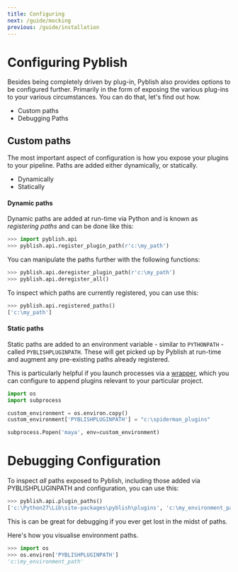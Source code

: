 ```yaml
---
title: Configuring
next: /guide/mocking
previous: /guide/installation
---
```


# Configuring Pyblish

Besides being completely driven by plug-in, Pyblish also provides options to be configured further. Primarily in the form of exposing the various plug-ins to your various circumstances. You can do that, let's find out how.

- Custom paths
- Debugging Paths

## Custom paths

The most important aspect of configuration is how you expose your plugins to your pipeline. Paths are added either dynamically, or statically.

- Dynamically
- Statically

#### Dynamic paths

Dynamic paths are added at run-time via Python and is known as *registering paths* and can be done like this:

```python
>>> import pyblish.api
>>> pyblish.api.register_plugin_path(r'c:\my_path')
```

You can manipulate the paths further with the following functions:

```python
>>> pyblish.api.deregister_plugin_path(r'c:\my_path')
>>> pyblish.api.deregister_all()
```

To inspect which paths are currently registered, you can use this:

```python
>>> pyblish.api.registered_paths()
['c:\my_path']
```

#### Static paths

Static paths are added to an environment variable - similar to `PYTHONPATH` - called `PYBLISHPLUGINPATH`. These will get picked up by Pyblish at run-time and augment any pre-existing paths already registered.

This is particularly helpful if you launch processes via a [wrapper][], which you can configure to append plugins relevant to your particular project.

```python
import os
import subprocess

custom_environment = os.environ.copy()
custom_environment['PYBLISHPLUGINPATH'] = "c:\spiderman_plugins"

subprocess.Popen('maya', env=custom_environment)
```

[wrapper]: https://github.com/pyblish/pyblish/wiki/Glossary#wrapperbootstrapper

# Debugging Configuration

To inspect *all* paths exposed to Pyblish, including those added via PYBLISHPLUGINPATH and configuration, you can use this:

```python
>>> pyblish.api.plugin_paths()
['c:\Python27\Lib\site-packages\pyblish\plugins', 'c:\my_environment_path']
```

This is can be great for debugging if you ever get lost in the midst of paths. 

Here's how you visualise environment paths.

```python
>>> import os
>>> os.environ['PYBLISHPLUGINPATH']
'c:\my_environment_path'
```
